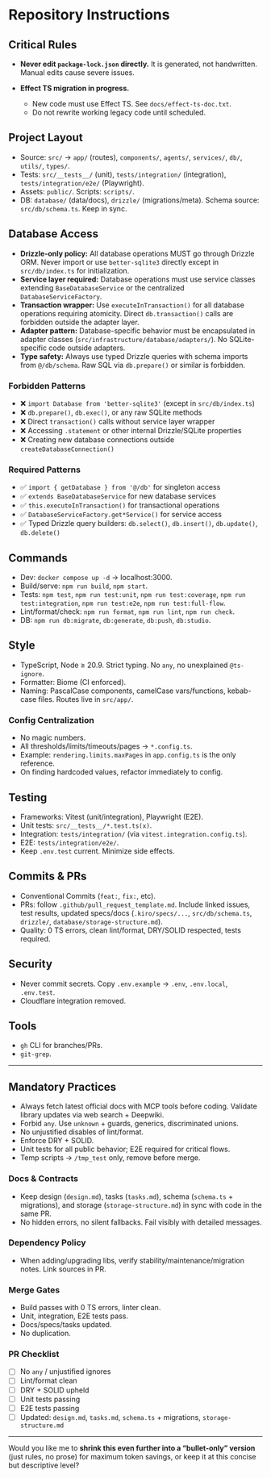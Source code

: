 # Repository Instructions

## Critical Rules

* **Never edit `package-lock.json` directly.** It is generated, not handwritten. Manual edits cause severe issues.
* **Effect TS migration in progress.**

  * New code must use Effect TS. See `docs/effect-ts-doc.txt`.
  * Do not rewrite working legacy code until scheduled.

## Project Layout

* Source: `src/` → `app/` (routes), `components/`, `agents/`, `services/`, `db/`, `utils/`, `types/`.
* Tests: `src/__tests__/` (unit), `tests/integration/` (integration), `tests/integration/e2e/` (Playwright).
* Assets: `public/`. Scripts: `scripts/`.
* DB: `database/` (data/docs), `drizzle/` (migrations/meta). Schema source: `src/db/schema.ts`. Keep in sync.

## Database Access

* **Drizzle-only policy:** All database operations MUST go through Drizzle ORM. Never import or use `better-sqlite3` directly except in `src/db/index.ts` for initialization.
* **Service layer required:** Database operations must use service classes extending `BaseDatabaseService` or the centralized `DatabaseServiceFactory`.
* **Transaction wrapper:** Use `executeInTransaction()` for all database operations requiring atomicity. Direct `db.transaction()` calls are forbidden outside the adapter layer.
* **Adapter pattern:** Database-specific behavior must be encapsulated in adapter classes (`src/infrastructure/database/adapters/`). No SQLite-specific code outside adapters.
* **Type safety:** Always use typed Drizzle queries with schema imports from `@/db/schema`. Raw SQL via `db.prepare()` or similar is forbidden.

### Forbidden Patterns

* ❌ `import Database from 'better-sqlite3'` (except in `src/db/index.ts`)
* ❌ `db.prepare()`, `db.exec()`, or any raw SQLite methods
* ❌ Direct `transaction()` calls without service layer wrapper
* ❌ Accessing `.statement` or other internal Drizzle/SQLite properties
* ❌ Creating new database connections outside `createDatabaseConnection()`

### Required Patterns

* ✅ `import { getDatabase } from '@/db'` for singleton access
* ✅ `extends BaseDatabaseService` for new database services
* ✅ `this.executeInTransaction()` for transactional operations
* ✅ `DatabaseServiceFactory.get*Service()` for service access
* ✅ Typed Drizzle query builders: `db.select()`, `db.insert()`, `db.update()`, `db.delete()`

## Commands

* Dev: `docker compose up -d` → localhost:3000.
* Build/serve: `npm run build`, `npm start`.
* Tests: `npm test`, `npm run test:unit`, `npm run test:coverage`, `npm run test:integration`, `npm run test:e2e`, `npm run test:full-flow`.
* Lint/format/check: `npm run format`, `npm run lint`, `npm run check`.
* DB: `npm run db:migrate`, `db:generate`, `db:push`, `db:studio`.

## Style

* TypeScript, Node ≥ 20.9. Strict typing. No `any`, no unexplained `@ts-ignore`.
* Formatter: Biome (CI enforced).
* Naming: PascalCase components, camelCase vars/functions, kebab-case files. Routes live in `src/app/`.

### Config Centralization

* No magic numbers.
* All thresholds/limits/timeouts/pages → `*.config.ts`.
* Example: `rendering.limits.maxPages` in `app.config.ts` is the only reference.
* On finding hardcoded values, refactor immediately to config.

## Testing

* Frameworks: Vitest (unit/integration), Playwright (E2E).
* Unit tests: `src/__tests__/*.test.ts(x)`.
* Integration: `tests/integration/` (via `vitest.integration.config.ts`).
* E2E: `tests/integration/e2e/`.
* Keep `.env.test` current. Minimize side effects.

## Commits & PRs

* Conventional Commits (`feat:`, `fix:`, etc).
* PRs: follow `.github/pull_request_template.md`. Include linked issues, test results, updated specs/docs (`.kiro/specs/...`, `src/db/schema.ts`, `drizzle/`, `database/storage-structure.md`).
* Quality: 0 TS errors, clean lint/format, DRY/SOLID respected, tests required.

## Security

* Never commit secrets. Copy `.env.example` → `.env`, `.env.local`, `.env.test`.
* Cloudflare integration removed.

## Tools

* `gh` CLI for branches/PRs.
* `git-grep`.

---

## Mandatory Practices

* Always fetch latest official docs with MCP tools before coding. Validate library updates via web search + Deepwiki.
* Forbid `any`. Use `unknown` + guards, generics, discriminated unions.
* No unjustified disables of lint/format.
* Enforce DRY + SOLID.
* Unit tests for all public behavior; E2E required for critical flows.
* Temp scripts → `/tmp_test` only, remove before merge.

### Docs & Contracts

* Keep design (`design.md`), tasks (`tasks.md`), schema (`schema.ts` + migrations), and storage (`storage-structure.md`) in sync with code in the same PR.
* No hidden errors, no silent fallbacks. Fail visibly with detailed messages.

### Dependency Policy

* When adding/upgrading libs, verify stability/maintenance/migration notes. Link sources in PR.

### Merge Gates

* Build passes with 0 TS errors, linter clean.
* Unit, integration, E2E tests pass.
* Docs/specs/tasks updated.
* No duplication.

### PR Checklist

* [ ] No `any` / unjustified ignores
* [ ] Lint/format clean
* [ ] DRY + SOLID upheld
* [ ] Unit tests passing
* [ ] E2E tests passing
* [ ] Updated: `design.md`, `tasks.md`, `schema.ts` + migrations, `storage-structure.md`

---

Would you like me to **shrink this even further into a “bullet-only” version** (just rules, no prose) for maximum token savings, or keep it at this concise but descriptive level?
